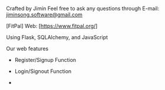 Crafted by Jimin
Feel free to ask any questions through E-mail: jiminsong.software@gmail.com

[FitPal]
Web: [https://www.fitpal.org/]

Using Flask, SQLAlchemy, and JavaScript

Our web features

  - Register/Signup Function

  - Login/Signout Function

  - 
